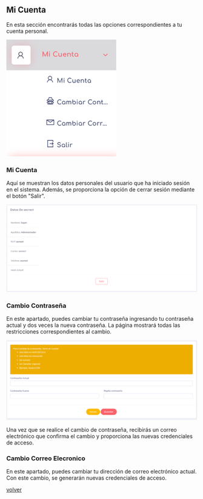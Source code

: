 
 ## Mi Cuenta
        
En esta sección encontrarás todas las opciones correspondientes a tu cuenta personal.
        
 ![MiCuenta](./Img/MiCuenta.png)
 
 ### Mi Cuenta

Aquí se muestran los datos personales del usuario que ha iniciado sesión en el sistema. Además, se proporciona la opción de cerrar sesión mediante el botón "Salir".

 ![MiCuenta2](./Img/MiCuenta2.png)
 
 ### Cambio Contraseña

En este apartado, puedes cambiar tu contraseña ingresando tu contraseña actual y dos veces la nueva contraseña. La página mostrará todas las restricciones correspondientes al cambio.

 ![ccpasword](./Img/Cpassword.png)
 
Una vez que se realice el cambio de contraseña, recibirás un correo electrónico que confirma el cambio y proporciona las nuevas credenciales de acceso.

 ### Cambio Correo Elecronico
 
En este apartado, puedes cambiar tu dirección de correo electrónico actual. Con este cambio, se generarán nuevas credenciales de acceso.

 [volver](./0.TodosLosUsuarios.md)
 